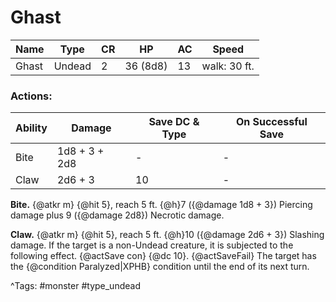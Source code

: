# Ghast

| Name | Type | CR | HP | AC | Speed |
|------|------|----|----|----|-------|
| Ghast | Undead | 2 | 36 (8d8) | 13 | walk: 30 ft. |

### Actions:

| Ability | Damage | Save DC & Type | On Successful Save |
|---------|--------|----------------|--------------------|
| Bite | 1d8 + 3 + 2d8 | - | - |
| Claw | 2d6 + 3 | 10 | - |


**Bite.** {@atkr m} {@hit 5}, reach 5 ft. {@h}7 ({@damage 1d8 + 3}) Piercing damage plus 9 ({@damage 2d8}) Necrotic damage.

**Claw.** {@atkr m} {@hit 5}, reach 5 ft. {@h}10 ({@damage 2d6 + 3}) Slashing damage. If the target is a non-Undead creature, it is subjected to the following effect. {@actSave con} {@dc 10}. {@actSaveFail} The target has the {@condition Paralyzed|XPHB} condition until the end of its next turn.

^Tags: #monster #type_undead
